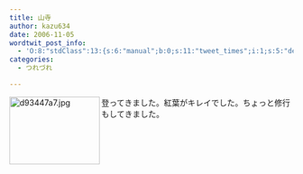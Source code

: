 ```yaml
---
title: 山寺
author: kazu634
date: 2006-11-05
wordtwit_post_info:
  - 'O:8:"stdClass":13:{s:6:"manual";b:0;s:11:"tweet_times";i:1;s:5:"delay";i:0;s:7:"enabled";i:1;s:10:"separation";s:2:"60";s:7:"version";s:3:"3.7";s:14:"tweet_template";b:0;s:6:"status";i:2;s:6:"result";a:0:{}s:13:"tweet_counter";i:2;s:13:"tweet_log_ids";a:1:{i:0;i:2629;}s:9:"hash_tags";a:0:{}s:8:"accounts";a:1:{i:0;s:7:"kazu634";}}'
categories:
  - つれづれ

---
```

<div class="section">
<p>
<a href="http://image.blog.livedoor.jp/simoom634/imgs/d/9/d93447a7.jpg" onclick="__gaTracker('send', 'event', 'outbound-article', 'http://image.blog.livedoor.jp/simoom634/imgs/d/9/d93447a7.jpg', '');" target="_blank"><img width="160" align="left" alt="d93447a7.jpg" src="http://image.blog.livedoor.jp/simoom634/imgs/d/9/d93447a7-s.jpg" height="120" border="0" class="pict" /></a>登ってきました。紅葉がキレイでした。ちょっと修行もしてきました。
</p>
</div>
